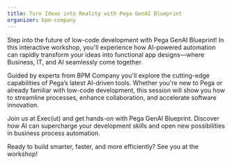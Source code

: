 ```yaml
---
title: Turn Ideas into Reality with Pega GenAI Blueprint
organizer: bpm-company
---
```


Step into the future of low-code development with Pega GenAI Blueprint! In this interactive workshop, you'll experience how AI-powered automation can rapidly transform your ideas into functional app designs—where Business, IT, and AI seamlessly come together.

Guided by experts from BPM Company you'll explore the cutting-edge capabilities of Pega’s latest AI-driven tools. Whether you're new to Pega or already familiar with low-code development, this session will show you how to streamline processes, enhance collaboration, and accelerate software innovation.

Join us at Exec(ut) and get hands-on with Pega GenAI Blueprint. Discover how AI can supercharge your development skills and open new possibilities in business process automation.

Ready to build smarter, faster, and more efficiently? See you at the workshop!

